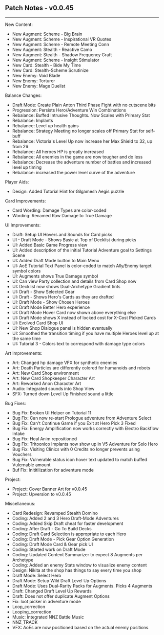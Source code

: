 ## Patch Notes - v0.0.45
----

New Content:
- New Augment: Scheme - Big Brain
- New Augment: Scheme - Inspirational VR Quotes
- New Augment: Scheme - Remote Meeting Conn
- New Augment: Stealth - Reactive Camo
- New Augment: Stealth - Shadow Frequency Graft
- New Augment: Scheme - Insight Stimulator
- New Card: Stealth - Bide My Time
- New Card: Stealth-Scheme Scrutinize
- New Enemy: Void Blade
- New Enemy: Torturer
- New Enemy: Mage Duelist

Balance Changes:
- Draft Mode: Create Plain Anton Third Phase Fight with no cutscene bits
- Progression: Persists Hero/Adventure Win Combinations
- Rebalance: Buffed Intrusive Thoughts. Now Scales with Primary Stat
- Rebalance: Implants
- Rebalance: Level up health gains
- Rebalance: Strategy Meeting no longer scales off Primary Stat for self-buff
- Rebalance: Victoria's Level Up now increase her Max Shield to 32, up from 26
- Rebalance: All heroes HP is greatly increased
- Rebalance: All enemies in the game are now tougher and do less
- Rebalance: Decrease the adventure number of battles and increased level up timing
- Rebalance: increased the power level curve of the adventure

Player Aids:
- Design: Added Tutorial Hint for Gilgamesh Aegis puzzle

Card Improvements:
- Card Wording: Damage Types are color-coded
- Wording: Renamed Raw Damage to True Damage

UI Improvements:
- Draft: Setup UI Hovers and Sounds for Card picks
- UI - Draft Mode - Shows Basic at Top of Decklist during picks
- UI: Added Basic Game Progress view
- UI: Added description of the initial Tutorial Adventure goal to Settings Scene
- UI: Added Draft Mode button to Main Menu
- UI: AoE Tutorial Text Panel is color-coded to match Ally/Enemy target symbol colors
- UI: Augments shows True Damage symbol
- UI: Can view Party collection and details from Card Shop now
- UI: Decklist now shows Dual-Archetype Gradient tints
- UI: Draft - Show Selected Gear
- UI: Draft - Shows Hero's Cards as they are drafted
- UI: Draft Mode - Show Chosen Heroes
- UI: Draft Mode Better Hero experience
- UI: Draft Mode Hover Card now shown above everything else
- UI: Draft Mode shows X instead of locked cost for X-Cost Picked Cards
- UI: Evolved Card Shop UI
- UI: New Shop Dialogue panel is hidden eventually
- UI: Smoothed the transition timing if you have multiple Heroes level up at the same time
- UI: Tutorial 3 - Colors text to correspond with damage type colors

Art Improvements:
- Art: Changed hp damage VFX for synthetic enemies
- Art: Death Particles are differently colored for humanoids and robots
- Art: New Card Shop environment
- Art: New Card Shopkeeper Character Art
- Art: Reworked Anon Character Art
- Audio: Integrated sounds into Shop View
- SFX: Turned down Level Up Finished sound a little

Bug Fixes:
- Bug Fix: Broken UI Helper on Tutorial 11
- Bug Fix: Can now re-start Prologue adventure from Adventure Select
- Bug Fix: Can't Continue Game if you Exit at Hero Pick 3 Fixed
- Bug Fix: Energy Amplification now works correctly with Electro Backflow Intake
- Bug Fix: Heal Anim repositioned
- Bug Fix: Tritoonico Implants now show up in V5 Adventure for Solo Hero
- Bug Fix: Visiting Clinics with 0 Credits no longer prevents using Vouchers
- Bug Fix: Vulnerable status icon hover text updated to match buffed Vulernable amount
- Buf Fix: Inititilization for adventure mode

Project:
- Project: Cover Banner Art for v0.0.45
- Project: Upversion to v0.0.45

Miscellaneous:
- Card Redesign: Revamped Stealth Domino
- Coding: Added 2 and 3 Hero Draft-Mode Adventures
- Coding: Added Skip Draft cheat for faster development
- Coding: After Draft - Go To Build Decks
- Coding: Draft Card Selection is appropriate to each Hero
- Coding: Draft Mode - Pick Gear Option Generation
- Coding: Draft Mode Card & Gear pick UI
- Coding: Started work on Draft Mode
- Coding: Updated Content Summarizer to expect 8 Augments per Archetype
- Coding: Added an enemy Stats window to visualize enemy content
- Design: Nikita at the shop has things to say every time you shop
- Draft Mode: Select Hero
- Draft Mode: Setup Wild Draft Level Up Options
- Draft Mode: Uses Dual-Rarity Packs for Augments. Picks 4 Augments
- Draft: Changed Draft Level Up Rewards
- Draft: Does not offer duplicate Augment Options
- Fix: loot picker in adventure mode
- Loop_correction
- Looping_correction
- Music: Integrated NNZ Battle Music
- NNZ_TRACK
- VFX: AoEs are now positioned based on the actual enemy positions

